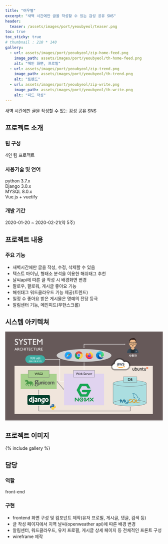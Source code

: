 ```yaml
---
title: "여우별"
excerpt: "새벽 시간에만 글을 작성할 수 있는 감성 공유 SNS"
header:
  teaser: /assets/images/port/yeoubyeol/teaser.png
toc: true
toc_sticky: true
# thumbnail : 210 * 140
gallery:
  - url: assets/images/port/yeoubyeol/zip-home-feed.png
    image_path: assets/images/port/yeoubyeol/th-home-feed.png
    alt: "메인 화면, 프로필"
  - url: assets/images/port/yeoubyeol/zip-trend.png
    image_path: assets/images/port/yeoubyeol/th-trend.png
    alt: "트렌드"
  - url: assets/images/port/yeoubyeol/zip-write.png
    image_path: assets/images/port/yeoubyeol/th-write.png
    alt: "피드 작성"
---
```

새벽 시간에만 글을 작성할 수 있는 감성 공유 SNS  
## 프로젝트 소개  
### 팀 구성  
 4인 팀 프로젝트
### 사용기술 및 언어    
  python 3.7.x  
  Django 3.0.x  
  MYSQL 8.0.x  
  Vue.js + vuetify  


### 개발 기간  
2020-01-20 ~ 2020-02-21(약 5주)


## 프로젝트 내용
### 주요 기능
- 새벽시간에만 글을 작성, 수정, 삭제할 수 있음  
- 텍스트 마이닝, 형태소 분석을 이용한 해쉬태그 추천  
- 날씨api에 따른 글 작성 시 배경화면 변경  
- 팔로우, 팔로워, 게시글 좋아요 기능  
- 해쉬태그 워드클라우드 기능 제공(트렌드)  
- 일정 수 좋아요 받은 게시물은 명예의 전당 등극  
- 알림센터 기능, 메인피드(무한스크롤)  

## 시스템 아키텍쳐  
 ![system architecture](/assets/images/port/yeoubyeol/system_architecture.png)  


## 프로젝트 이미지  
{% include gallery %}


## 담당
### 역할
front-end
### 구현
- frontend 화면 구성 및 컴포넌트 제작(유저 프로필, 게시글, 댓글, 검색 등) 
- 글 작성 페이지에서 지역 날씨(openweather api)에 따른 배경 변경  
- 알림센터, 워드클라우드, 유저 프로필, 게시글 상세 페이지 등 전체적인 프론트 구성  
- wireframe 제작
